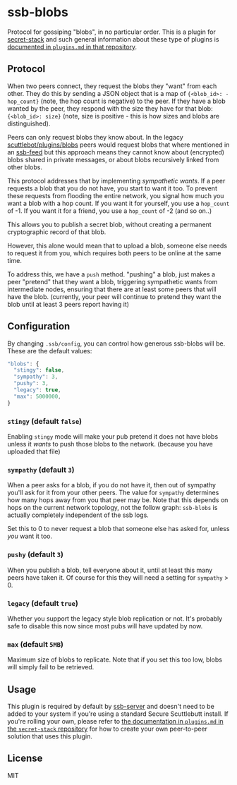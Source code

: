 # ssb-blobs

Protocol for gossiping "blobs", in no particular order. This is a plugin for [secret-stack](https://github.com/ssbc/secret-stack) and such general information about these type of plugins is [documented in `plugins.md` in that repository](https://github.com/ssbc/secret-stack/blob/master/PLUGINS.md).

## Protocol

When two peers connect, they request the blobs they "want" from each other.
They do this by sending a JSON object that is a map of
`{<blob_id>: -hop_count}` (note, the hop count is negative) to the peer.
If they have a blob wanted by the peer, they respond with the size they have
for that blob: `{<blob_id>: size}` (note, size is positive - this is how sizes
and blobs are distinguished).

Peers can only request blobs they know about. In the legacy
[scuttlebot/plugins/blobs](https://github.com/ssbc/scuttlebot/tree/99fad7c5f6e436cbd670346b4da20c57222a1419/plugins/blobs)
peers would request blobs that where mentioned in an
[ssb-feed](https://github.com/ssbc/ssb-feed) but this approach
means they cannot know about (encrypted) blobs shared in private
messages, or about blobs recursively linked from other blobs.

This protocol addresses that by implementing _sympathetic wants_.
If a peer requests a blob that you do not have, you start to want it too.
To prevent these requests from flooding the entire network, you signal how much
you want a blob with a hop count.
If you want it for yourself, you use a `hop_count` of -1.
If you want it for a friend, you use a `hop_count` of -2 (and so on..)

This allows you to publish a secret blob, without creating
a permanent cryptographic record of that blob.

However, this alone would mean that to upload a blob,
someone else needs to request it from you, which requires
both peers to be online at the same time.

To address this, we have a `push` method. "pushing" a blob,
just makes a peer "pretend" that they want a blob,
triggering sympathetic wants from intermediate nodes,
ensuring that there are at least some peers that will have the blob.
(currently, your peer will continue to pretend they want the
blob until at least 3 peers report having it)


## Configuration

By changing `.ssb/config`, you can control how generous
ssb-blobs will be. These are the default values:

``` js
"blobs": {
  "stingy": false,
  "sympathy": 3,
  "pushy": 3,
  "legacy": true,
  "max": 5000000,
}
```

### `stingy` (default `false`)

Enabling `stingy` mode will make your pub pretend it does not have blobs
unless it _wants_ to push those blobs to the network. (because you have uploaded that file)

### `sympathy` (default `3`)

When a peer asks for a blob, if you do not have it, then out of sympathy you'll
ask for it from your other peers.
The value for `sympathy` determines how many hops away from you that peer may be.
Note that this depends on hops on the current network topology, not the follow
graph: `ssb-blobs` is actually completely independent of the ssb logs.

Set this to 0 to never request a blob that someone else has asked for, unless _you_ want it too.

### `pushy` (default `3`)

When you publish a blob, tell everyone about it, until at least this many peers have taken it.
Of course for this they will need a setting for `sympathy` > 0.


### `legacy` (default `true`)

Whether you support the legacy style blob replication or not.
It's probably safe to disable this now since most pubs will have updated by now.

### `max` (default `5MB`)

Maximum size of blobs to replicate.
Note that if you set this too low, blobs will simply fail to be retrieved.

## Usage
This plugin is required by default by [ssb-server](https://github.com/ssbc/ssb-server) and doesn't need to be added to your system if you're using a standard Secure Scuttlebutt install. If you're rolling your own, please refer to [the documentation in `plugins.md` in the `secret-stack` repository](https://github.com/ssbc/secret-stack/blob/master/plugins.md) for how to create your own peer-to-peer solution that uses this plugin.

## License

MIT



